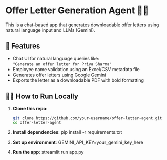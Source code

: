 # Offer Letter Generation Agent 🤖📄

This is a chat-based app that generates downloadable offer letters using natural language input and LLMs (Gemini).

## 🔧 Features

- Chat UI for natural language queries like:  
  `"Generate an offer letter for Priya Sharma"`  
- Employee name validation using an Excel/CSV metadata file  
- Generates offer letters using Google Gemini  
- Exports the letter as a downloadable PDF with bold formatting  

## 🧑‍💻 How to Run Locally

1. **Clone this repo**:
   ```bash
   git clone https://github.com/your-username/offer-letter-agent.git
   cd offer-letter-agent

2. **Install dependencies**:
  pip install -r requirements.txt

3. **Set up environment**:
GEMINI_API_KEY=your_gemini_key_here

4. **Run the app**:
  streamlit run app.py
